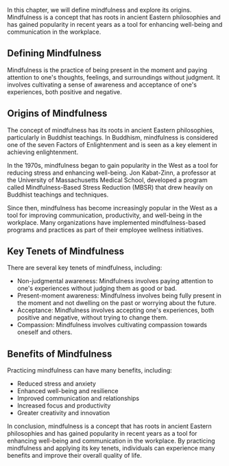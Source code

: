 
In this chapter, we will define mindfulness and explore its origins. Mindfulness is a concept that has roots in ancient Eastern philosophies and has gained popularity in recent years as a tool for enhancing well-being and communication in the workplace.

Defining Mindfulness
--------------------

Mindfulness is the practice of being present in the moment and paying attention to one's thoughts, feelings, and surroundings without judgment. It involves cultivating a sense of awareness and acceptance of one's experiences, both positive and negative.

Origins of Mindfulness
----------------------

The concept of mindfulness has its roots in ancient Eastern philosophies, particularly in Buddhist teachings. In Buddhism, mindfulness is considered one of the seven Factors of Enlightenment and is seen as a key element in achieving enlightenment.

In the 1970s, mindfulness began to gain popularity in the West as a tool for reducing stress and enhancing well-being. Jon Kabat-Zinn, a professor at the University of Massachusetts Medical School, developed a program called Mindfulness-Based Stress Reduction (MBSR) that drew heavily on Buddhist teachings and techniques.

Since then, mindfulness has become increasingly popular in the West as a tool for improving communication, productivity, and well-being in the workplace. Many organizations have implemented mindfulness-based programs and practices as part of their employee wellness initiatives.

Key Tenets of Mindfulness
-------------------------

There are several key tenets of mindfulness, including:

* Non-judgmental awareness: Mindfulness involves paying attention to one's experiences without judging them as good or bad.
* Present-moment awareness: Mindfulness involves being fully present in the moment and not dwelling on the past or worrying about the future.
* Acceptance: Mindfulness involves accepting one's experiences, both positive and negative, without trying to change them.
* Compassion: Mindfulness involves cultivating compassion towards oneself and others.

Benefits of Mindfulness
-----------------------

Practicing mindfulness can have many benefits, including:

* Reduced stress and anxiety
* Enhanced well-being and resilience
* Improved communication and relationships
* Increased focus and productivity
* Greater creativity and innovation

In conclusion, mindfulness is a concept that has roots in ancient Eastern philosophies and has gained popularity in recent years as a tool for enhancing well-being and communication in the workplace. By practicing mindfulness and applying its key tenets, individuals can experience many benefits and improve their overall quality of life.
